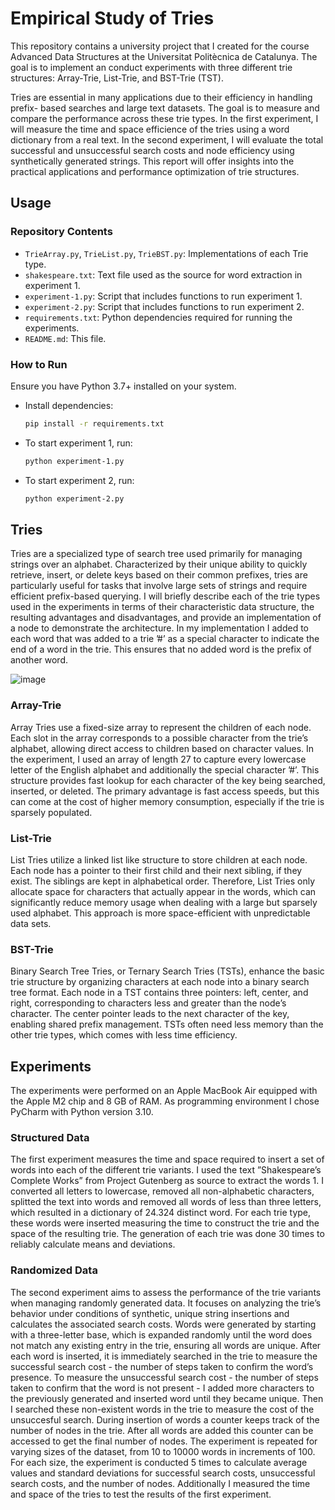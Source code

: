 # Empirical Study of Tries

This repository contains a university project that I created for the course Advanced Data Structures at the Universitat Politècnica de Catalunya. The goal is to implement an conduct experiments with three different trie structures: Array-Trie, List-Trie, and BST-Trie (TST).

Tries are essential in many applications due to their efficiency in handling prefix- based searches and large text datasets. The goal is to measure and compare the performance across these trie types. In the first experiment, I will measure the time and space efficience of the tries using a word dictionary from a real text. In the second experiment, I will evaluate the total successful and unsuccessful search costs and node efficiency using synthetically generated strings. This report will offer insights into the practical applications and performance optimization of trie structures.


## Usage
### Repository Contents
- `TrieArray.py`, `TrieList.py`, `TrieBST.py`: Implementations of each Trie type.
- `shakespeare.txt`: Text file used as the source for word extraction in experiment 1.
- `experiment-1.py`: Script that includes functions to run experiment 1.
- `experiment-2.py`: Script that includes functions to run experiment 2.
- `requirements.txt`: Python dependencies required for running the experiments.
- `README.md`: This file.

### How to Run

Ensure you have Python 3.7+ installed on your system.

- Install dependencies:
   ```sh
   pip install -r requirements.txt

- To start experiment 1, run:
    ```sh
    python experiment-1.py
  
- To start experiment 2, run:
    ```sh
    python experiment-2.py

## Tries
Tries are a specialized type of search tree used primarily for managing strings over an alphabet. Characterized by their unique ability to quickly retrieve, insert, or delete keys based on their common prefixes, tries are particularly useful for tasks that involve large sets of strings and require efficient prefix-based querying. I will briefly describe each of the trie types used in the experiments in terms of their characteristic data structure, the resulting advantages and disadvantages, and provide an implementation of a node to demonstrate the architecture. In my implementation I added to each word that was added to a trie ’#’ as a special character to indicate the end of a word in the trie. This ensures that no added word is the prefix of another word.

![image](https://github.com/user-attachments/assets/4e74588e-b410-4a1c-9f77-c940f221014d)

### Array-Trie
Array Tries use a fixed-size array to represent the children of each node. Each slot in the array corresponds to a possible character from the trie’s alphabet, allowing direct access to children based on character values. In the experiment, I used an array of length 27 to capture every lowercase letter of the English alphabet and additionally the special character ’#’. This structure provides fast lookup for each character of the key being searched, inserted, or deleted. The primary advantage is fast access speeds, but this can come at the cost of higher memory consumption, especially if the trie is sparsely populated.

### List-Trie
List Tries utilize a linked list like structure to store children at each node. Each node has a pointer to their first child and their next sibling, if they exist. The siblings are kept in alphabetical order. Therefore, List Tries only allocate space for characters that actually appear in the words, which can significantly reduce memory usage when dealing with a large but sparsely used alphabet. This approach is more space-efficient with unpredictable data sets.

### BST-Trie
Binary Search Tree Tries, or Ternary Search Tries (TSTs), enhance the basic trie structure by organizing characters at each node into a binary search tree format. Each node in a TST contains three pointers: left, center, and right, corresponding to characters less and greater than the node’s character. The center pointer leads to the next character of the key, enabling shared prefix management. TSTs often need less memory than the other trie types, which comes with less time efficiency.

## Experiments
The experiments were performed on an Apple MacBook Air equipped with the Apple M2 chip and 8 GB of RAM. As programming environment I chose PyCharm with Python version 3.10.

### Structured Data
The first experiment measures the time and space required to insert a set of words into each of the different trie variants. I used the text ”Shakespeare’s Complete Works” from Project Gutenberg as source to extract the words 1. I converted all letters to lowercase, removed all non-alphabetic characters, splitted the text into words and removed all words of less than three letters, which resulted in a dictionary of 24.324 distinct word. For each trie type, these words were inserted measuring the time to construct the trie and the space of the resulting trie. The generation of each trie was done 30 times to reliably calculate means and deviations.

### Randomized Data
The second experiment aims to assess the performance of the trie variants when managing randomly generated data. It focuses on analyzing the trie’s behavior under conditions of synthetic, unique string insertions and calculates the associated search costs. Words were generated by starting with a three-letter base, which is expanded randomly until the word does not match any existing entry in the trie, ensuring all words are unique. After each word is inserted, it is immediately searched in the trie to measure the successful search cost - the number of steps taken to confirm the word’s presence. To measure the unsuccessful search cost - the number of steps taken to confirm that the word is not present - I added more characters to the previously generated and inserted word until they became unique. Then I searched these non-existent words in the trie to measure the cost of the unsuccesful search. During insertion of words a counter keeps track of the number of nodes in the trie. After all words are added this counter can be accessed to get the final number of nodes. The experiment is repeated for varying sizes of the dataset, from 10 to 10000 words in increments of 100. For each size, the experiment is conducted 5 times to calculate average values and standard deviations for successful search costs, unsuccessful search costs, and the number of nodes. Additionally I measured the time and space of the tries to test the results of the first experiment.
